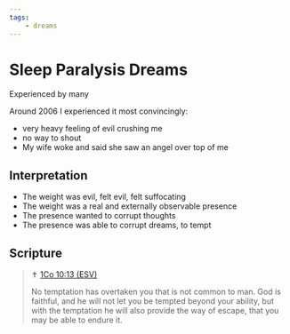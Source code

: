 ```yaml
---
tags:
    - dreams
---
```


# Sleep Paralysis Dreams

Experienced by many

Around 2006 I experienced it most convincingly:

- very heavy feeling of evil crushing me
- no way to shout
- My wife woke and said she saw an angel over top of me

## Interpretation

- The weight was evil, felt evil, felt suffocating
- The weight was a real and externally observable presence
- The presence wanted to corrupt thoughts
- The presence was able to corrupt dreams, to tempt

## Scripture

> ✝️ [1Co 10:13 (ESV)](https://www.blueletterbible.org/esv/1Co/10/13)
>
> No temptation has overtaken you that is not common to man. God is faithful, and he will not let you be tempted beyond your ability, but with the temptation he will also provide the way of escape, that you may be able to endure it.